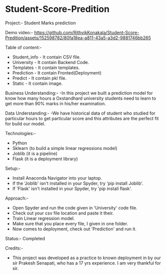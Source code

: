 # Student-Score-Predition
Project:-
Student Marks prediction

Demo video:- 
https://github.com/RithvikKonakala/Student-Score-Predition/assets/152598782/80fa18ea-a811-43a5-a3d2-9881746bb265


Table of content:-
- Student_info - It contain CSV file.
- University - It contain Backend Code.
- Templates - It contain templates.
- Prediction - It contain Fronted(Deployment)
- Predict - It contain pkl file.
- Static - It contain image.

Business Understanding:-
-In this project we built a prediction model for know how many hours a Oxstandhard university students need to learn to get more than 90% marks in his/her examination.

Data Understanding:-
-We have historical data of student who studied for particular hours to get particular score and this attributes are the perfect fit for build our model.

Technologies:- 
- Python
- Sklearn (to build a simple linear regressions model)
- Joblib (it is a pipeline)
- Flask (it is a deployment library)

Setup:-
- Install Anaconda Navigator into your laptop.
- If the 'Joblib' isn't installed in your Spyder, try 'pip install Joblib'.
- If 'Flask' isn't installed in your Spyder, try 'pip install flask'.

Approach:-
- Open Spyder and run the code given in 'University' code file.
- Check out your csv file location and paste it their.
- Train Linear regression model.
- Make sure that you place every file, I given in one folder.
- Now comes to deployment, check out 'Prediction' and run it.

Status:-
Completed

Credits:-
- This project was developed as a practice to known deployment in by our sir Prakesh Senapati, who has a 17 yrs experience. I am very thankful for sir.
